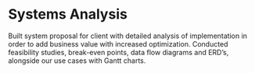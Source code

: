 # Systems Analysis

Built system proposal for client with detailed analysis of implementation in order to add business value with increased optimization.
Conducted feasibility studies, break-even points, data flow diagrams and ERD’s, alongside our use cases with Gantt charts.
